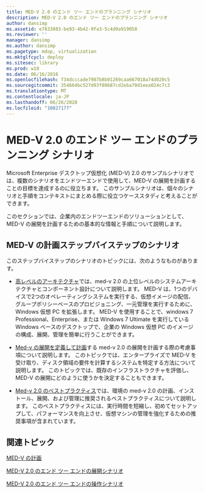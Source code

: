 ```yaml
---
title: MED-V 2.0 のエンド ツー エンドのプランニング シナリオ
description: MED-V 2.0 のエンド ツー エンドのプランニング シナリオ
author: dansimp
ms.assetid: e7833883-be93-4b42-9fa3-5c4d9a919058
ms.reviewer: ''
manager: dansimp
ms.author: dansimp
ms.pagetype: mdop, virtualization
ms.mktglfcycl: deploy
ms.sitesec: library
ms.prod: w10
ms.date: 06/16/2016
ms.openlocfilehash: f34dcccade7987b8b01269caa667018a74d020c5
ms.sourcegitcommit: 354664bc527d93f80687cd2eba70d1eea024c7c3
ms.translationtype: MT
ms.contentlocale: ja-JP
ms.lasthandoff: 06/26/2020
ms.locfileid: "10827177"
---
```

# MED-V 2.0 のエンド ツー エンドのプランニング シナリオ


Microsoft Enterprise デスクトップ仮想化 (MED-V) 2.0 のサンプルシナリオでは、複数のシナリオをエンドツーエンドで使用して、MED-V の展開を計画することの目標を達成するのに役立ちます。 このサンプルシナリオは、個々のシナリオと手順をコンテキストにまとめる際に役立つケーススタディと考えることができます。

このセクションでは、企業内のエンドツーエンドのソリューションとして、MED-V の展開を計画するための基本的な情報と手順について説明します。

## MED-V の計画ステップバイステップのシナリオ


このステップバイステップのシナリオのトピックには、次のようなものがあります。

-   [高レベルのアーキテクチャ](high-level-architecturemedv2.md)では、med-v 2.0 の上位レベルのシステムアーキテクチャとコンポーネント設計について説明します。 MED-V は、1つのデバイスで2つのオペレーティングシステムを実行する、仮想イメージの配信、グループポリシーベースのプロビジョニング、一元管理を実行するために、Windows 仮想 PC を拡張します。 MED-V を使用することで、windows 7 Professional、Enterprise、または Windows 7 Ultimate を実行している Windows ベースのデスクトップで、企業の Windows 仮想 PC のイメージの構成、展開、管理を簡単に行うことができます。

-   [Med-v の展開を定義して計画](define-and-plan-your-med-v-deployment.md)する med-v 2.0 の展開を計画する際の考慮事項について説明します。 このトピックでは、エンタープライズで MED-V を受け取り、ディスク領域の要件を計算するシステムを特定する方法について説明します。 このトピックでは、既存のインフラストラクチャを評価し、MED-V の展開にどのように使うかを決定することもできます。

-   [Med-v 2.0 のベストプラクティス](med-v-20-best-practices.md)では、環境の med-v 2.0 の計画、インストール、展開、および管理に推奨されるベストプラクティスについて説明します。 このベストプラクティスには、実行時間を短縮し、初めてセットアップして、パフォーマンスを向上させ、仮想マシンの管理を強化するための推奨事項が含まれています。

## 関連トピック


[MED-V の計画](planning-for-med-v.md)

[MED-V 2.0 のエンド ツー エンドの展開シナリオ](end-to-end-deployment-scenario-for-med-v-20.md)

[MED-V 2.0 のエンド ツー エンドの操作シナリオ](end-to-end-operations-scenario-for-med-v-20.md)

 

 





